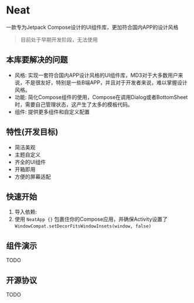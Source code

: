 # Neat
一款专为Jetpack Compose设计的UI组件库，更加符合国内APP的设计风格

> 目前处于早期开发阶段，无法使用

## 本库要解决的问题
* 风格: 实现一套符合国内APP设计风格的UI组件库，MD3对于大多数用户来说，不是很友好，特别是一些B端APP，并且对于开发者来说，难以掌握设计风格。
* 功能: 简化Compose组件的使用，Compose在调用Dialog或者BottomSheet时，需要自己管理状态，这产生了太多的模板代码。
* 组件: 提供更多组件和自定义配置

## 特性(开发目标)
* 简洁美观
* 主题自定义
* 齐全的UI组件
* 开箱即用
* 方便的屏幕适配

## 快速开始
1. 导入依赖:
2. 使用 `NeatApp {}` 包裹住你的Compose应用，并确保Activity设置了`WindowCompat.setDecorFitsWindowInsets(window, false)`

## 组件演示
TODO

## 开源协议
TODO